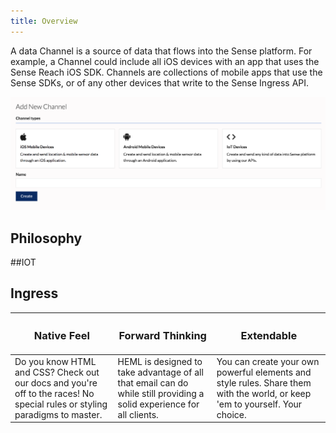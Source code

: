 ```yaml
---
title: Overview
---
```


A data Channel is a source of data that flows into the Sense platform. For example, a Channel could include all iOS devices with an app that uses the Sense Reach iOS SDK. Channels are collections of mobile apps that use the Sense SDKs, or of any other devices that write to the Sense Ingress API.


![Chinese Salty Egg](./add-channel.png)

## Philosophy

##IOT

## Ingress

<div class="fixed-table">

| <h3>Native Feel</h3> | <h3>Forward Thinking</h3> | <h3>Extendable</h3>  |
| --- | --- | --- |
| Do you know HTML and CSS? Check out our docs and you're off to the races! No special rules or styling paradigms to master. | HEML is designed to take advantage of all that email can do while still providing a solid experience for all clients. | You can create your own powerful elements and style rules. Share them with the world, or keep 'em to yourself. Your choice. |

</div>